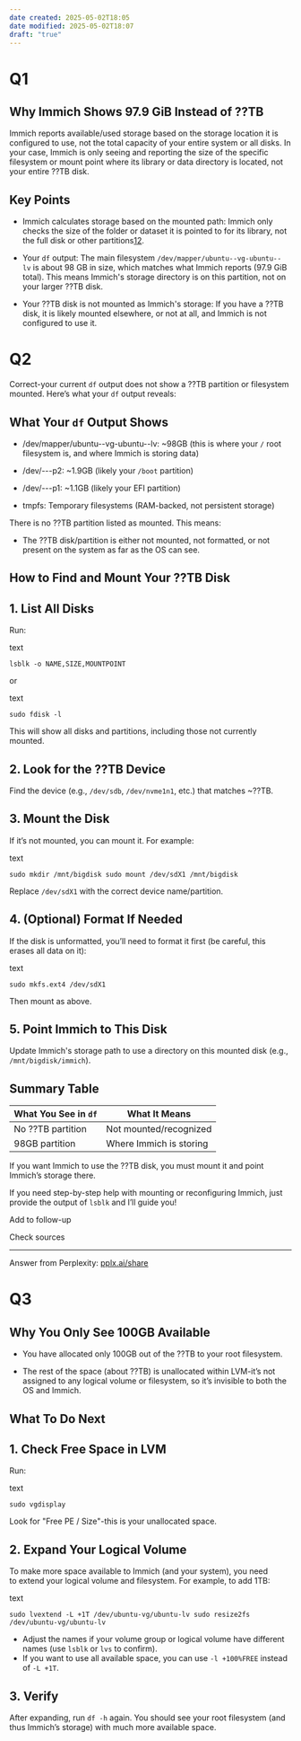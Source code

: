 ```yaml
---
date created: 2025-05-02T18:05
date modified: 2025-05-02T18:07
draft: "true"
---
```

# Q1
## Why Immich Shows 97.9 GiB Instead of ??TB

Immich reports available/used storage based on the storage location it is configured to use, not the total capacity of your entire system or all disks. In your case, Immich is only seeing and reporting the size of the specific filesystem or mount point where its library or data directory is located, not your entire ??TB disk.

## Key Points

- Immich calculates storage based on the mounted path: Immich only checks the size of the folder or dataset it is pointed to for its library, not the full disk or other partitions[1](https://github.com/immich-app/immich/issues/9514)[2](https://www.reddit.com/r/immich/comments/1howyar/immich_reports_wrong_used_storage/).
    
- Your `df` output: The main filesystem `/dev/mapper/ubuntu--vg-ubuntu--lv` is about 98 GB in size, which matches what Immich reports (97.9 GiB total). This means Immich's storage directory is on this partition, not on your larger ??TB disk.
    
- Your ??TB disk is not mounted as Immich's storage: If you have a ??TB disk, it is likely mounted elsewhere, or not at all, and Immich is not configured to use it.

# Q2

Correct-your current `df` output does not show a ??TB partition or filesystem mounted. Here’s what your `df` output reveals:

## What Your `df` Output Shows

- /dev/mapper/ubuntu--vg-ubuntu--lv: ~98GB (this is where your `/` root filesystem is, and where Immich is storing data)
    
- /dev/---p2: ~1.9GB (likely your `/boot` partition)
    
- /dev/---p1: ~1.1GB (likely your EFI partition)
    
- tmpfs: Temporary filesystems (RAM-backed, not persistent storage)

There is no ??TB partition listed as mounted. This means:

- The ??TB disk/partition is either not mounted, not formatted, or not present on the system as far as the OS can see.

## How to Find and Mount Your ??TB Disk

## 1. List All Disks

Run:

text

`lsblk -o NAME,SIZE,MOUNTPOINT`

or

text

`sudo fdisk -l`

This will show all disks and partitions, including those not currently mounted.

## 2. Look for the ??TB Device

Find the device (e.g., `/dev/sdb`, `/dev/nvme1n1`, etc.) that matches ~??TB.

## 3. Mount the Disk

If it’s not mounted, you can mount it. For example:

text

`sudo mkdir /mnt/bigdisk sudo mount /dev/sdX1 /mnt/bigdisk`

Replace `/dev/sdX1` with the correct device name/partition.

## 4. (Optional) Format If Needed

If the disk is unformatted, you’ll need to format it first (be careful, this erases all data on it):

text

`sudo mkfs.ext4 /dev/sdX1`

Then mount as above.

## 5. Point Immich to This Disk

Update Immich's storage path to use a directory on this mounted disk (e.g., `/mnt/bigdisk/immich`).

## Summary Table

|What You See in `df`|What It Means|
|---|---|
|No ??TB partition|Not mounted/recognized|
|98GB partition|Where Immich is storing|

If you want Immich to use the ??TB disk, you must mount it and point Immich’s storage there.

If you need step-by-step help with mounting or reconfiguring Immich, just provide the output of `lsblk` and I’ll guide you!

Add to follow-up

Check sources

---

Answer from Perplexity: [pplx.ai/share](https://www.perplexity.ai/search/pplx.ai/share)

# Q3

## Why You Only See 100GB Available

- You have allocated only 100GB out of the ??TB to your root filesystem.
    
- The rest of the space (about ??TB) is unallocated within LVM-it’s not assigned to any logical volume or filesystem, so it’s invisible to both the OS and Immich.

## What To Do Next

## 1. Check Free Space in LVM

Run:

text

`sudo vgdisplay`

Look for "Free PE / Size"-this is your unallocated space.

## 2. Expand Your Logical Volume

To make more space available to Immich (and your system), you need to extend your logical volume and filesystem. For example, to add 1TB:

text

`sudo lvextend -L +1T /dev/ubuntu-vg/ubuntu-lv sudo resize2fs /dev/ubuntu-vg/ubuntu-lv`

- Adjust the names if your volume group or logical volume have different names (use `lsblk` or `lvs` to confirm).
- If you want to use all available space, you can use `-l +100%FREE` instead of `-L +1T`.

## 3. Verify

After expanding, run `df -h` again. You should see your root filesystem (and thus Immich’s storage) with much more available space.
